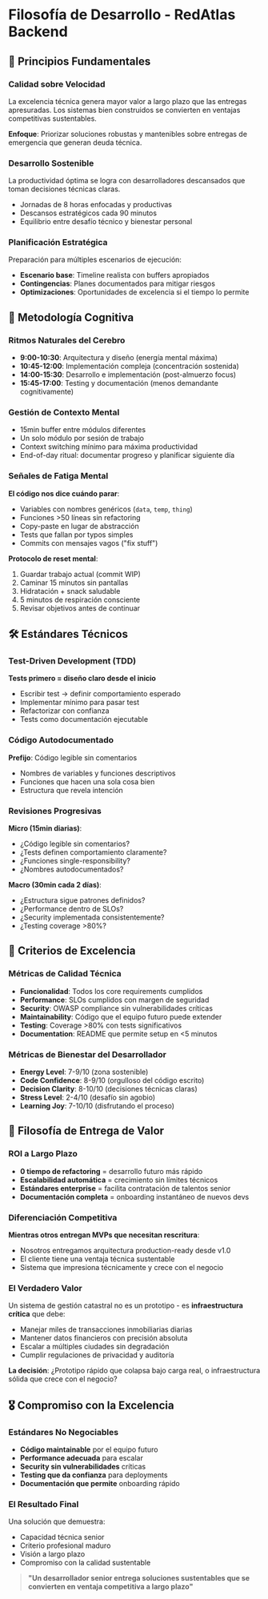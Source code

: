 # Filosofía de Desarrollo - RedAtlas Backend

## 🎯 Principios Fundamentales

### Calidad sobre Velocidad
La excelencia técnica genera mayor valor a largo plazo que las entregas apresuradas. Los sistemas bien construidos se convierten en ventajas competitivas sustentables.

**Enfoque**: Priorizar soluciones robustas y mantenibles sobre entregas de emergencia que generan deuda técnica.

### Desarrollo Sostenible
La productividad óptima se logra con desarrolladores descansados que toman decisiones técnicas claras.

- Jornadas de 8 horas enfocadas y productivas
- Descansos estratégicos cada 90 minutos
- Equilibrio entre desafío técnico y bienestar personal

### Planificación Estratégica
Preparación para múltiples escenarios de ejecución:
- **Escenario base**: Timeline realista con buffers apropiados
- **Contingencias**: Planes documentados para mitigar riesgos
- **Optimizaciones**: Oportunidades de excelencia si el tiempo lo permite

## 🧠 Metodología Cognitiva

### Ritmos Naturales del Cerebro
- **9:00-10:30**: Arquitectura y diseño (energía mental máxima)
- **10:45-12:00**: Implementación compleja (concentración sostenida)
- **14:00-15:30**: Desarrollo e implementación (post-almuerzo focus)
- **15:45-17:00**: Testing y documentación (menos demandante cognitivamente)

### Gestión de Contexto Mental
- 15min buffer entre módulos diferentes
- Un solo módulo por sesión de trabajo
- Context switching mínimo para máxima productividad
- End-of-day ritual: documentar progreso y planificar siguiente día

### Señales de Fatiga Mental
**El código nos dice cuándo parar**:
- Variables con nombres genéricos (`data`, `temp`, `thing`)
- Funciones >50 líneas sin refactoring
- Copy-paste en lugar de abstracción
- Tests que fallan por typos simples
- Commits con mensajes vagos ("fix stuff")

**Protocolo de reset mental**:
1. Guardar trabajo actual (commit WIP)
2. Caminar 15 minutos sin pantallas
3. Hidratación + snack saludable
4. 5 minutos de respiración consciente
5. Revisar objetivos antes de continuar

## 🛠️ Estándares Técnicos

### Test-Driven Development (TDD)
**Tests primero = diseño claro desde el inicio**
- Escribir test → definir comportamiento esperado
- Implementar mínimo para pasar test
- Refactorizar con confianza
- Tests como documentación ejecutable

### Código Autodocumentado
**Prefijo**: Código legible sin comentarios
- Nombres de variables y funciones descriptivos
- Funciones que hacen una sola cosa bien
- Estructura que revela intención

### Revisiones Progresivas
**Micro (15min diarias)**:
- ¿Código legible sin comentarios?
- ¿Tests definen comportamiento claramente?
- ¿Funciones single-responsibility?
- ¿Nombres autodocumentados?

**Macro (30min cada 2 días)**:
- ¿Estructura sigue patrones definidos?
- ¿Performance dentro de SLOs?
- ¿Security implementada consistentemente?
- ¿Testing coverage >80%?

## 🎯 Criterios de Excelencia

### Métricas de Calidad Técnica
- **Funcionalidad**: Todos los core requirements cumplidos
- **Performance**: SLOs cumplidos con margen de seguridad
- **Security**: OWASP compliance sin vulnerabilidades críticas
- **Maintainability**: Código que el equipo futuro puede extender
- **Testing**: Coverage >80% con tests significativos
- **Documentation**: README que permite setup en <5 minutos

### Métricas de Bienestar del Desarrollador
- **Energy Level**: 7-9/10 (zona sostenible)
- **Code Confidence**: 8-9/10 (orgulloso del código escrito)
- **Decision Clarity**: 8-10/10 (decisiones técnicas claras)
- **Stress Level**: 2-4/10 (desafío sin agobio)
- **Learning Joy**: 7-10/10 (disfrutando el proceso)

## 🚀 Filosofía de Entrega de Valor

### ROI a Largo Plazo
- **0 tiempo de refactoring** = desarrollo futuro más rápido
- **Escalabilidad automática** = crecimiento sin límites técnicos
- **Estándares enterprise** = facilita contratación de talentos senior
- **Documentación completa** = onboarding instantáneo de nuevos devs

### Diferenciación Competitiva
**Mientras otros entregan MVPs que necesitan rescritura**:
- Nosotros entregamos arquitectura production-ready desde v1.0
- El cliente tiene una ventaja técnica sustentable
- Sistema que impresiona técnicamente y crece con el negocio

### El Verdadero Valor
Un sistema de gestión catastral no es un prototipo - es **infraestructura crítica** que debe:
- Manejar miles de transacciones inmobiliarias diarias
- Mantener datos financieros con precisión absoluta
- Escalar a múltiples ciudades sin degradación
- Cumplir regulaciones de privacidad y auditoría

**La decisión**: ¿Prototipo rápido que colapsa bajo carga real, o infraestructura sólida que crece con el negocio?

## 🎖️ Compromiso con la Excelencia

### Estándares No Negociables
- **Código maintainable** por el equipo futuro
- **Performance adecuada** para escalar
- **Security sin vulnerabilidades** críticas
- **Testing que da confianza** para deployments
- **Documentación que permite** onboarding rápido

### El Resultado Final
Una solución que demuestra:
- Capacidad técnica senior
- Criterio profesional maduro
- Visión a largo plazo
- Compromiso con la calidad sustentable

> **"Un desarrollador senior entrega soluciones sustentables que se convierten en ventaja competitiva a largo plazo"**
